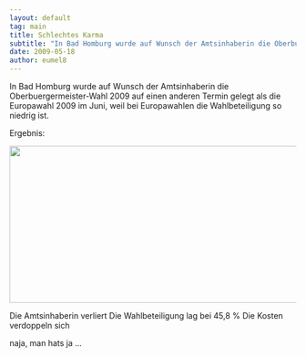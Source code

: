 ```yaml
---
layout: default
tag: main
title: Schlechtes Karma
subtitle: "In Bad Homburg wurde auf Wunsch der Amtsinhaberin die Oberbuergermeister-Wahl 2009 auf einen anderen Termin gelegt als die Europawahl 2009 im Juni, weil bei Europawahlen die Wahlbeteiligung so niedrig ist.nnErgebnis:nn nnDie Amtsinhaberin verliert nDie&hellip;"
date: 2009-05-18
author: eumel8
---
```


In Bad Homburg wurde auf Wunsch der Amtsinhaberin die Oberbuergermeister-Wahl 2009 auf einen anderen Termin gelegt als die Europawahl 2009 im Juni, weil bei Europawahlen die Wahlbeteiligung so niedrig ist.

Ergebnis:

<div class="image_block"><img src="http://blog.eumelnet.de/blogs/media/blogs/blog/OB_HG.jpg" alt="" title="" width="550" height="275" /></div> 

Die Amtsinhaberin verliert
Die Wahlbeteiligung lag bei 45,8 %
Die Kosten verdoppeln sich

naja, man hats ja ...
